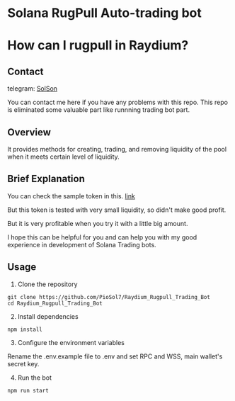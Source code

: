 # Solana RugPull Auto-trading bot
# How can I rugpull in Raydium?

## Contact
telegram: [SolSon](https://t.me/s0ls0n)

You can contact me here if you have any problems with this repo.
This repo is eliminated some valuable part like runnning trading bot part.

## Overview

It provides methods for creating, trading, and removing liquidity of the pool when it meets certain level of liquidity.

## Brief Explanation

You can check the sample token in this. [link](https://dexscreener.com/solana/8ko7PyzzG8RZUXhHhahfsFE2g1tnCkPWddEBXrmKs42X)

But this token is tested with very small liquidity, so didn't make good profit.

But it is very profitable when you try it with a little big amount.

I hope this can be helpful for you and can help you with my good experience in development of Solana Trading bots.

## Usage
1. Clone the repository
```
git clone https://github.com/PioSol7/Raydium_Rugpull_Trading_Bot
cd Raydium_Rugpull_Trading_Bot
```
2. Install dependencies
```
npm install
```
3. Configure the environment variables

Rename the .env.example file to .env and set RPC and WSS, main wallet's secret key.

4. Run the bot

```
npm run start
```
